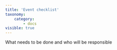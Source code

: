 ```yaml
---
title: 'Event checklist'
taxonomy:
    category:
        - docs
visible: true
---
```


What needs to be done and who will be responsible